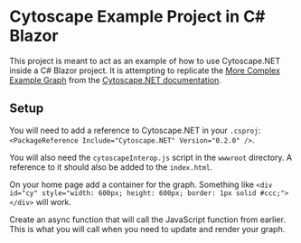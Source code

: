# Cytoscape Example Project in C# Blazor
This project is meant to act as an example of how to use Cytoscape.NET inside a C# Blazor project. It is attempting to replicate the [More Complex Example Graph](https://fslab.org/Cytoscape.NET/example.html) from the [Cytoscape.NET documentation](https://fslab.org/Cytoscape.NET/index.html).

## Setup
You will need to add a reference to Cytoscape.NET in your `.csproj`: `<PackageReference Include="Cytoscape.NET" Version="0.2.0" />`.

You will also need the `cytoscapeInterop.js` script in the `wwwroot` directory. A reference to it should also be added to the `index.html`.

On your home page add a container for the graph. Something like `<div id="cy" style="width: 600px; height: 600px; border: 1px solid #ccc;"></div>` will work.

Create an async function that will call the JavaScript function from earlier. This is what you will call when you need to update and render your graph.